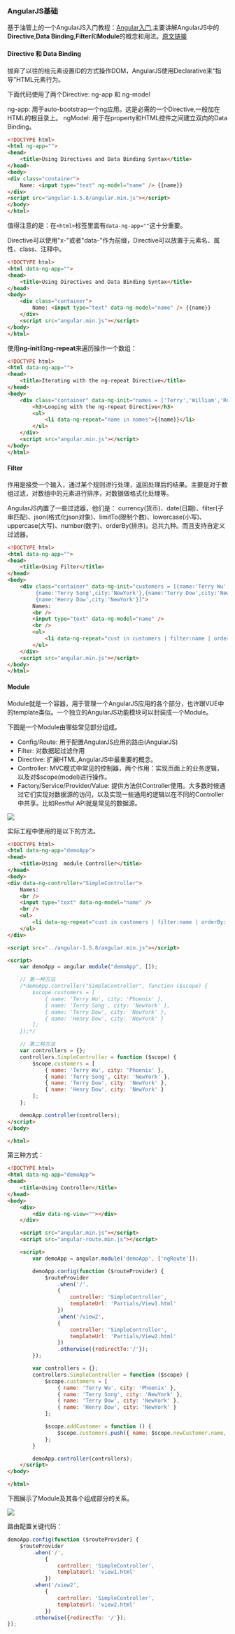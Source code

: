 ### AngularJS基础
基于油管上的一个AngularJS入门教程：[Angular入门](https://www.youtube.com/watch?v=i9MHigUZKEM&feature=youtu.be),主要讲解AngularJS中的**Directive**,**Data Binding**,**Filter**和**Module**的概念和用法。[原文链接](https://www.cnblogs.com/1zhk/p/5348391.html)

#### Directive 和 Data Binding
抛弃了以往的给元素设置ID的方式操作DOM，AngularJS使用Declarative来“指导”HTML元素行为。

下面代码使用了两个Directive: ng-app 和 ng-model

ng-app: 用于auto-bootstrap一个ng应用。这是必需的一个Directive,一般加在HTML的根目录上。
ngModel: 用于在property和HTML控件之间建立双向的Data Binding。

``` html
<!DOCTYPE html>
<html ng-app="">
<head>
    <title>Using Directives and Data Binding Syntax</title>
</head>
<body>
<div class="container">
    Name: <input type="text" ng-model="name" /> {{name}}
</div>
<script src="angular-1.5.8/angular.min.js"></script>
</body>
</html>
```
值得注意的是：在`<html>`标签里面有`data-ng-app=""`这十分重要。

Directive可以使用"x-"或者"data-"作为前缀，Directive可以放置于元素名、属性、class、注释中。

```html
<!DOCTYPE html>
<html data-ng-app="">
<head>
    <title>Using Directives and Data Binding Syntax</title>
</head>
<body>
    <div class="container">
        Name: <input type="text" data-ng-model="name" /> {{name}}
    </div>
    <script src="angular.min.js"></script>
</body>
</html>
```
使用**ng-init**和**ng-repeat**来遍历操作一个数组：

``` html
<!DOCTYPE html>
<html data-ng-app="">
<head>
    <title>Iterating with the ng-repeat Directive</title>
</head>
<body>
    <div class="container" data-ng-init="names = ['Terry','William','Robert','Henry']">
        <h3>Looping with the ng-repeat Directive</h3>
        <ul>
            <li data-ng-repeat="name in names">{{name}}</li>
        </ul>
    </div>
    <script src="angular.min.js"></script>
</body>
</html>
```

#### Filter

作用是接受一个输入，通过某个规则进行处理，返回处理后的结果。主要是对于数组过滤，对数组中的元素进行排序，对数据做格式化处理等。

AngularJS内置了一些过滤器，他们是： currency(货币)、date(日期)、filter(子串匹配)、json(格式化json对象)、limitTo(限制个数)、lowercase(小写)、uppercase(大写)、number(数字)、orderBy(排序)。总共九种。而且支持自定义过滤器。

``` html
<!DOCTYPE html>
<html data-ng-app="">
<head>
    <title>Using Filter</title>
</head>
<body>
    <div class="container" data-ng-init="customers = [{name:'Terry Wu',city:'Phoenix'},
         {name:'Terry Song',city:'NewYork'},{name:'Terry Dow',city:'NewYork'},
         {name:'Henry Dow',city:'NewYork'}]">
        Names:
        <br />
        <input type="text" data-ng-model="name" />
        <br />
        <ul>
            <li data-ng-repeat="cust in customers | filter:name | orderBy:'city'">{{cust.name | uppercase}} - {{cust.city | lowercase}}</li>
        </ul>
    </div>
    <script src="angular.min.js"></script>
</body>
</html>
```

#### Module
Module就是一个容器，用于管理一个AngularJS应用的各个部分，也许跟VUE中的template类似。一个独立的AngularJS功能模块可以封装成一个Module。

下图是一个Module由哪些常见部分组成。
- Config/Route: 用于配置AngularJS应用的路由(AngularJS)
- Filter: 对数据起过滤作用
- Directive: 扩展HTML,AngularJS中最重要的概念。
- Controller: MVC模式中常见的控制器，两个作用：实现页面上的业务逻辑，以及对$scope(model)进行操作。
- Factory/Service/Provider/Value: 提供方法供Controller使用。大多数时候通过它们实现对数据源的访问，以及实现一些通用的逻辑以在不同的Controller中共享。比如Restful API就是常见的数据源。

![](image/1.png)

实际工程中使用的是以下的方法。

``` html
<!DOCTYPE html>
<html data-ng-app="demoApp">
<head>
    <title>Using  module Controller</title>
</head>
<body>
<div data-ng-controller="SimpleController">
    Names:
    <br />
    <input type="text" data-ng-model="name" />
    <br />
    <ul>
        <li data-ng-repeat="cust in customers | filter:name | orderBy:'city'">{{cust.name | uppercase}} - {{cust.city | lowercase}}</li>
    </ul>
</div>

<script src="../angular-1.5.8/angular.min.js"></script>

<script>
    var demoApp = angular.module("demoApp", []);

    // 第一种方法
    /*demoApp.controller("SimpleController", function ($scope) {
        $scope.customers = [
            { name: 'Terry Wu', city: 'Phoenix' },
            { name: 'Terry Song', city: 'NewYork' },
            { name: 'Terry Dow', city: 'NewYork' },
            { name: 'Henry Dow', city: 'NewYork' }
        ];
    });*/

    // 第二种方法
    var controllers = {};
    controllers.SimpleController = function ($scope) {
        $scope.customers = [
            { name: 'Terry Wu', city: 'Phoenix' },
            { name: 'Terry Song', city: 'NewYork' },
            { name: 'Terry Dow', city: 'NewYork' },
            { name: 'Henry Dow', city: 'NewYork' }
        ];
    };

    demoApp.controller(controllers);
</script>
</body>

</html>
```
第三种方式：

``` html
<!DOCTYPE html>
<html data-ng-app="demoApp">
<head>
    <title>Using Controller</title>
</head>
<body>
    <div>
        <div data-ng-view=""></div>
    </div>

    <script src="angular.min.js"></script>
    <script src="angular-route.min.js"></script>

    <script>
        var demoApp = angular.module('demoApp', ['ngRoute']);

        demoApp.config(function ($routeProvider) {
            $routeProvider
                .when('/',
                {
                    controller: 'SimpleController',
                    templateUrl: 'Partials/View1.html'
                })
                .when('/view2',
                {
                    controller: 'SimpleController',
                    templateUrl: 'Partials/View2.html'
                })
                .otherwise({redirectTo:'/'});
        });

        var controllers = {};
        controllers.SimpleController = function ($scope) {
            $scope.customers = [
                { name: 'Terry Wu', city: 'Phoenix' },
                { name: 'Terry Song', city: 'NewYork' },
                { name: 'Terry Dow', city: 'NewYork' },
                { name: 'Henry Dow', city: 'NewYork' }
            ];

            $scope.addCustomer = function () {
                $scope.customers.push({ name: $scope.newCustomer.name, city: $scope.newCustomer.city });
            };
        }

        demoApp.controller(controllers);
    </script>
</body>

</html>
```
下图展示了Module及其各个组成部分的关系。

![](image/2.png)

路由配置关键代码：

``` js
demoApp.config(function ($routeProvider) {
    $routeProvider
        .when('/',
            {
                controller: 'SimpleController',
                templateUrl: 'view1.html'
            })
        .when('/view2',
            {
                controller: 'SimpleController',
                templateUrl: 'view2.html'
            })
        .otherwise({redirectTo: '/'});
});
```
